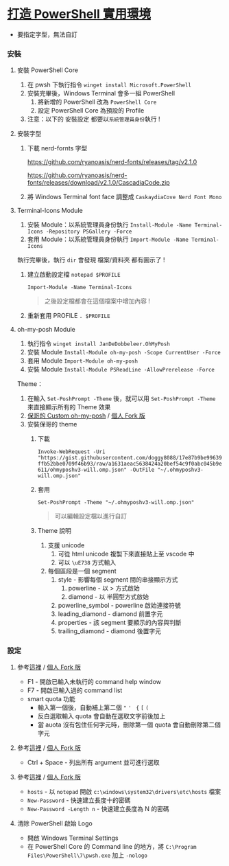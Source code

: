 # [打造 PowerShell 實用環境](https://www.facebook.com/will.fans/videos/1534435513578893)

- 要指定字型，無法自訂

### 安裝

1. 安裝 PowerShell Core
   1. 在 pwsh 下執行指令 `winget install Microsoft.PowerShell`
   1. 安裝完畢後，Windows Terminal 會多一組 PowerShell
      1. 將新增的 PowerShell 改為 `PowerShell Core`
      1. 設定 PowerShell Core 為預設的 Profile
   1. 注意：以下的 安裝設定 都要以`系統管理員身份`執行 !

1. 安裝字型
   1. 下載 nerd-fornts 字型 

        https://github.com/ryanoasis/nerd-fonts/releases/tag/v2.1.0

        https://github.com/ryanoasis/nerd-fonts/releases/download/v2.1.0/CascadiaCode.zip

    1. 將 Windows Terminal font face 調整成 `CaskaydiaCove Nerd Font Mono`
 
 1. Terminal-Icons Module
    1. 安裝 Module：以系統管理員身份執行 `Install-Module -Name Terminal-Icons -Repository PSGallery -Force`
    1. 套用 Module：以系統管理員身份執行 `Import-Module -Name Terminal-Icons`

    執行完畢後，執行 `dir` 會發現 檔案/資料夾 都有圖示了 !

    1. 建立啟動設定檔 `notepad $PROFILE`

        ```
        Import-Module -Name Terminal-Icons
        ```

        > 之後設定檔都會在這個檔案中增加內容 !

    1. 重新套用 PROFILE `. $PROFILE`

1. oh-my-posh Module
      
   1. 執行指令 `winget install JanDeDobbeleer.OhMyPosh`
   1. 安裝 Module `Install-Module oh-my-posh -Scope CurrentUser -Force`
   1. 套用 Module `Import-Module oh-my-posh`
   1. 安裝 Module `Install-Module PSReadLine -AllowPrerelease -Force`

   Theme：
   
   1. 在輸入 `Set-PoshPrompt -Theme` 後，就可以用 `Set-PoshPrompt -Theme` 來直接顯示所有的 Theme 效果
   1. [保哥的 Custom oh-my-posh](https://gist.github.com/doggy8088/17e87b9be99639ffb52bbe0709f46b93) / [個人 Fork 版](https://gist.github.com/ragnakuei/15542eabcefd1cf7dcd0f1f8f3d52085)
   1. 安裝保哥的 theme
      1. 下載 
      
         `Invoke-WebRequest -Uri "https://gist.githubusercontent.com/doggy8088/17e87b9be99639ffb52bbe0709f46b93/raw/a1631aeac5638424a20bef54c9f0abc045b9e611/ohmyposhv3-will.omp.json" -OutFile "~/.ohmyposhv3-will.omp.json"`

      1. 套用

         `Set-PoshPrompt -Theme "~/.ohmyposhv3-will.omp.json"`

         > 可以編輯設定檔以進行自訂

      1. Theme 說明
         1. 支援 unicode
            1. 可從 html unicode 複製下來直接貼上至 vscode 中
            1. 可以 `\uE738` 方式輸入
         1. 每個區段是一個 segment
            1. style - 影響每個 segment 間的串接顯示方式
               1. powerline - 以 > 方式啟始
               1. diamond - 以 半圓型方式啟始
            1. powerline_symbol - powerline 啟始連接符號
            1. leading_diamond - diamond 前置字元
            1. properties - 該 segment 要顯示的內容與判斷
            1. trailing_diamond - diamond 後置字元

### 設定

1. 參考[這裡](https://gist.github.com/doggy8088/d3f3925452e2d7b923d01142f755d2ae) / [個人 Fork 版](https://gist.github.com/ragnakuei/2b0f1f5bebb98db026fa6a5b45c658b7)
    - F1 - 開啟已輸入未執行的 command help window
    - F7 - 開啟已輸入過的 command list
    - smart quota 功能 
      - 輸入第一個後，自動補上第二個 `"` `' ` `{` `[` `(`
      - 反白選取輸入 quota 會自動在選取文字前後加上
      - 當 auota 沒有包住任何字元時，刪除第一個  quota 會自動刪除第二個字元

1. 參考[這裡](https://gist.github.com/doggy8088/2bf2a46f7e65ae4197b6092df3835f21) / [個人 Fork 版](https://gist.github.com/ragnakuei/9048ee316507191e121b2fab18ea6ffa)
   - Ctrl + Space - 列出所有 argument 並可進行選取
   
1. 參考[這裡](https://gist.github.com/doggy8088/553c4548492b63e4ccbe30d843de85f6) / [個人 Fork 版](https://gist.github.com/ragnakuei/d03e966ef0876a0e927190e99f7861eb)
    - `hosts` - 以 `notepad` 開啟 `c:\windows\system32\drivers\etc\hosts` 檔案
    - `New-Password` - 快速建立長度十的密碼
    - `New-Password -Length n` - 快速建立長度為 N 的密碼

1. 清除 PowerShell 啟始 Logo
   - 開啟 Windows Terminal Settings
   - 在 PowerShell Core 的 Command line 的地方，將 `C:\Program Files\PowerShell\7\pwsh.exe` 加上 `-nologo` 
